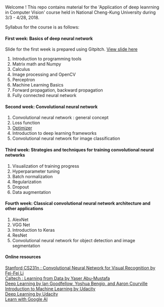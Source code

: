Welcome ! This repo contains material for the 'Application of deep leanrning in Computer Vision' course held in National Cheng-Kung University during 3/3 - 4/28, 2018. 

Syllabus for the course is as follows:

#### First week: Basics of deep neural network  

Slide for the first week is prepared using Gitpitch. [View slide here](https://gitpitch.com/ChaoyuanYeh/deep-learning-cv)      

1.	Introduction to programming tools
2.	Matrix math and Numpy
3.	Calculus
4.	Image processing and OpenCV
5.	Perceptron
6.	Machine Learning Basics
7.	Forward propagation, backward propagation
8.	Fully connected neural network

#### Second week: Convolutional neural network
1.	Convolutional neural network : general concept
2.	Loss function
3.	[Optimizer](https://docs.google.com/presentation/d/19BQ4ty85KedzJwVNHjGso-qqEGT8wNtGlxuj6ZVPnNM/edit?usp=sharing)
4.	Introduction to deep learning frameworks
5.	Convolutional neural network for image classification

#### Third week: Strategies and techniques for training convolutional neural networks
1.	Visualization of training progress
2.	Hyperparameter tuning
3.	Batch normalization
4.	Regularization
5.	Dropout
6.	Data augmentation

#### Fourth week: Classical convolutional neural network architecture and other applications
1.	AlexNet
2.	VGG Net
3.	Introduction to Keras
4.	ResNet
5.	Convolutional neural network for object detection and image segmentation


#### Online resources 

[Stanford CS231n : Convolutional Neural Network for Visual Recognition by Fei-Fei Li](http://cs231n.stanford.edu/)    
[Caltech : Learning from Data by Yaser Abu-Mustafa](https://work.caltech.edu/telecourse.html)    
[Deep Learning by Ian Goodfellow, Yoshua Bengio, and Aaron Courville](http://www.deeplearningbook.org/)    
[Introduction to Machine Learning by Udacity](https://www.udacity.com/course/intro-to-machine-learning--ud120)    
[Deep Learning by Udacity](https://www.udacity.com/course/deep-learning--ud730)    
[Learn with Google AI](https://ai.google/education/#?modal_active=none)    
